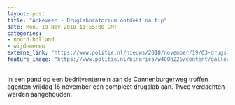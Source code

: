 ```yaml
---
layout: post
title: "Ankeveen - Druglaboratorium ontdekt na tip"
date: Mon, 19 Nov 2018 11:55:00 GMT
categories: 
- noord-holland 
- wijdemeren 
externe_link: "https://www.politie.nl/nieuws/2018/november/19/03-drugslab-ankeveen.html"
feature_image: "https://www.politie.nl/binaries/w400h225/content/gallery/politie/stockfotos/drugs/drugsvaten.jpg"
---
```


In een pand op een bedrijventerrein aan de Cannenburgerweg troffen agenten vrijdag 16 november een compleet drugslab aan. Twee verdachten werden aangehouden.
